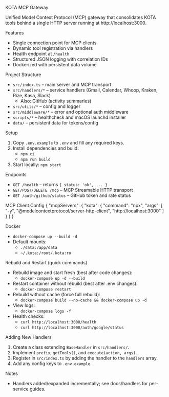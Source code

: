 KOTA MCP Gateway

Unified Model Context Protocol (MCP) gateway that consolidates KOTA tools behind a single HTTP server running at http://localhost:3000.

Features
- Single connection point for MCP clients
- Dynamic tool registration via handlers
- Health endpoint at `/health`
- Structured JSON logging with correlation IDs
- Dockerized with persistent data volume

Project Structure
- `src/index.ts` – main server and MCP transport
- `src/handlers/*` – service handlers (Gmail, Calendar, Whoop, Kraken, Rize, Kasa, Slack)
  - Also: GitHub (activity summaries)
- `src/utils/*` – config and logger
- `src/middleware/*` – error and optional auth middleware
- `scripts/*` – healthcheck and macOS launchd installer
- `data/` – persistent data for tokens/config

Setup
1. Copy `.env.example` to `.env` and fill any required keys.
2. Install dependencies and build:
   - `npm ci`
   - `npm run build`
3. Start locally: `npm start`

Endpoints
- `GET /health` – returns `{ status: 'ok', ... }`
- `GET/POST/DELETE /mcp` – MCP Streamable HTTP transport
 - `GET /auth/github/status` – GitHub token and rate status

MCP Client Config
{
  "mcpServers": {
    "kota": {
      "command": "npx",
      "args": [
        "-y",
        "@modelcontextprotocol/server-http-client",
        "http://localhost:3000"
      ]
    }
  }
}

Docker
- `docker-compose up --build -d`
- Default mounts:
  - `./data:/app/data`
  - `~/.kota:/root/.kota:ro`

Rebuild and Restart (quick commands)
- Rebuild image and start fresh (best after code changes):
  - `docker-compose up -d --build`
- Restart container without rebuild (best after .env changes):
  - `docker-compose restart`
- Rebuild without cache (force full rebuild):
  - `docker-compose build --no-cache && docker-compose up -d`
- View logs:
  - `docker-compose logs -f`
- Health checks:
  - `curl http://localhost:3000/health`
  - `curl http://localhost:3000/auth/google/status`

Adding New Handlers
1. Create a class extending `BaseHandler` in `src/handlers/`.
2. Implement `prefix`, `getTools()`, and `execute(action, args)`.
3. Register in `src/index.ts` by adding the handler to the `handlers` array.
4. Add any config keys to `.env.example`.

Notes
- Handlers added/expanded incrementally; see docs/handlers for per-service guides.
